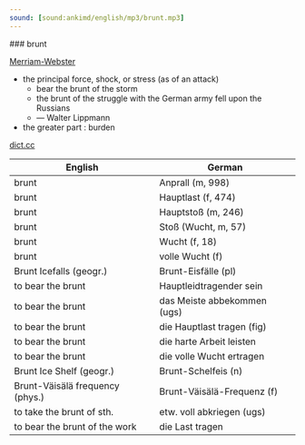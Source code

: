 ```yaml
---
sound: [sound:ankimd/english/mp3/brunt.mp3]
---
```


\### brunt

[Merriam-Webster](https://www.merriam-webster.com/dictionary/brunt)

- the principal force, shock, or stress (as of an attack)
    - bear the brunt of the storm
    - the brunt of the struggle with the German army fell upon the Russians
    - — Walter Lippmann
- the greater part : burden

[dict.cc](https://www.dict.cc/brunt)

| English        | German       |
| -------------- | ------------ |
| brunt | Anprall (m, 998) |
| brunt | Hauptlast (f, 474) |
| brunt | Hauptstoß (m, 246) |
| brunt | Stoß (Wucht, m, 57) |
| brunt | Wucht (f, 18) |
| brunt | volle Wucht (f) |
| Brunt Icefalls (geogr.) | Brunt-Eisfälle (pl) |
| to bear the brunt | Hauptleidtragender sein |
| to bear the brunt | das Meiste abbekommen (ugs) |
| to bear the brunt | die Hauptlast tragen (fig) |
| to bear the brunt | die harte Arbeit leisten |
| to bear the brunt | die volle Wucht ertragen |
| Brunt Ice Shelf (geogr.) | Brunt-Schelfeis (n) |
| Brunt-Väisälä frequency (phys.) | Brunt-Väisälä-Frequenz (f) |
| to take the brunt of sth. | etw. voll abkriegen (ugs) |
| to bear the brunt of the work | die Last tragen |
